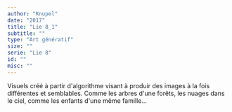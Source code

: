 ```yaml
---
author: "Knupel"
date: "2017"
title: "Lie 8_1"
subtitle: ""
type: "Art génératif"
size: ""
serie: "Lie 8"
id: ""
misc: ""
---
```


Visuels créé à partir d'algorithme visant à produir des images à la fois différentes et semblables. Comme les arbres d'une forêts, les nuages dans le ciel, comme les enfants d'une même famille...